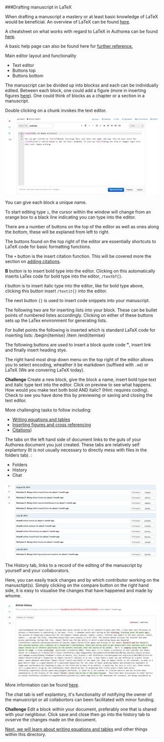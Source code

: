 ###Drafting manuscript in LaTeX

When drafting a manuscript a mastery or at least basic knowledge of LaTeX would be beneficial. An overview of LaTeX 
can be found [here](http://www.latex-project.org/).

A cheatsheet on what works with regard to LaTeX in Authorea can be found [here](https://authorea.com/users/3/articles/6868/_show_article).

A basic help page can also be found here for [further reference.](https://authorea.com/help) 

Main editor layout and functionality
* Text editor
* Buttons top
* Buttons bottom

The manuscript can be divided up into blockss and each can be individually edited. Between each block, one could
add a figure (more in inserting figures [here](../06_Figures/insertingFigures.md)). One could think of blocks as
a chapter or a section in a manuscript.

Double clicking on a chunk invokes the text editor. 

![TextEditWindow](../images/EditSection.png)

You can give each block a unique name. 

To start editing type `i`, the cursor within the window will change from an orange box to a black line indicating
you can type into the editor.

There are a number of buttons on the top of the editor as well as ones along the bottom, these will be explaned from left to right. 

The buttons found on the top right of the editor are essentially shortcuts to LaTeX code for basic formatting functions. 

The `+` button is the insert citation function. This will be covered more the section on [adding citations](../07_Citations).

**B** button is to insert bold type into the editor. Clicking on this automatically inserts LaTex code for bold type into the
editor, `/textbf{}`.

***i*** button is to insert italic type into the editor, like for bold type above, clicking this button insert `/textit{}` into
the editor.

The next button `{}` is used to insert code snippets into your manuscript. 

The following two are for inserting lists into your block. These can be bullet points of numbered listes accordingly. Clicking
on either of these buttons sets up the LaTex environment for generating lists. 

For bullet points the following is inserted which is standard LaTeX code for inserting lists:
    /begin{itemise}
    /item
    /end{itemise}

The following buttons are used to insert a block quote code **"**, insert link and finally insert heading stye. 

The right hand most drop down menu on the top right of the editor allows you to select encoding, wheather it be
markdown (suffixed with `.md`) or LaTeX (We are convering LaTeX today).


**Challenge** Create a new block, give the block a name, insert bold type text and italic type text into the editor. Click on 
preview to see what happens. How would you make text both bold AND italic? (Hint: requires coding). Check to see you have done
this by previewing or saving and closing the text editor. 

More challenging tasks to follow including:
* [Writing equations and tables](../05_EquationsTables/insertingEquations.md)
* [Inserting figures and cross referencing](../06_Figures/insertingFigures.md)
* [Citations](../07_Citations/insertingCitations))

The tabs on the left hand side of document links to the guts of your Authorea document you just created. These tabs are relatively
self explantory (It is not usually necessary to directly mess with files in the folders tab). :
* Folders
* History
* Chat

![screenShothistory](../images/history01.png)

The History tab, links to a record of the editing of the manuscript by yourself and your collaborators. 

Here, you can easily track changes and by which contributor working on the manusctipt(s). Simply clicking on the compare button
on the right hand side, it is easy to visualise the changes that have happened and made by whome. 

![screenShothistory2](../images/history02.png)

More information can be found [here](../08_collaborativeEditing/collaborating.md). 

The chat tab is self explantory, it's functionality of notifying the owner of the manusrcript or all collabortors can been facilitated 
with minor funding.

**Challenge** Edit a block within your document, preferably one that is shared with your neighbour. Click save and close then go into 
the history tab to ovserve the changes made on the document. 

[Next, we will learn about writing equations and tables](../05_EquationsTables/insertingEquations.md) and other things within this 
directory. 


